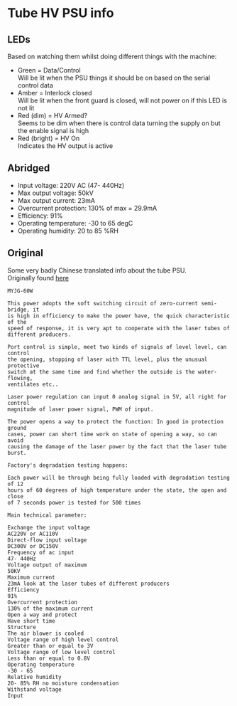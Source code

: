 Tube HV PSU info
================

LEDs
----

Based on watching them whilst doing different things with the machine:

*  Green = Data/Control   
   Will be lit when the PSU things it should be on based on the serial control
   data
*  Amber = Interlock closed   
   Will be lit when the front guard is closed, will not power on if this LED
   is not lit
*  Red (dim) = HV Armed?   
   Seems to be dim when there is control data turning the supply on but the
   enable signal is high
*  Red (bright) = HV On   
   Indicates the HV output is active

Abridged
--------

*  Input voltage: 220V AC (47- 440Hz)
*  Max output voltage: 50kV
*  Max output current: 23mA
*  Overcurrent protection: 130% of max = 29.9mA
*  Efficiency: 91%
*  Operating temperature: -30 to 65 degC
*  Operating humidity: 20 to 85 %RH

Original
--------

Some very badly Chinese translated info about the tube PSU.   
Originally found [here](http://zevele.com/201304/carbon-dioxide-laser-power-myjg-60w.html)

```
MYJG-60W

This power adopts the soft switching circuit of zero-current semi-bridge, it   
is high in efficiency to make the power have, the quick characteristic of the   
speed of response, it is very apt to cooperate with the laser tubes of   
different producers.

Port control is simple, meet two kinds of signals of level level, can control   
the opening, stopping of laser with TTL level, plus the unusual protective   
switch at the same time and find whether the outside is the water-flowing,   
ventilates etc..

Laser power regulation can input 0 analog signal in 5V, all right for control   
magnitude of laser power signal, PWM of input.

The power opens a way to protect the function: In good in protection ground   
cases, power can short time work on state of opening a way, so can avoid   
causing the damage of the laser power by the fact that the laser tube burst.

Factory's degradation testing happens:

Each power will be through being fully loaded with degradation testing of 12   
hours of 60 degrees of high temperature under the state, the open and close   
of 7 seconds power is tested for 500 times

Main technical parameter:

Exchange the input voltage 
AC220V or AC110V 
Direct-flow input voltage 
DC300V or DC150V 
Frequency of ac input 
47- 440Hz 
Voltage output of maximum 
50KV 
Maximum current 
23mA look at the laser tubes of different producers 
Efficiency 
91% 
Overcurrent protection 
130% of the maximum current 
Open a way and protect 
Have short time 
Structure 
The air blower is cooled 
Voltage range of high level control 
Greater than or equal to 3V 
Voltage range of low level control 
Less than or equal to 0.8V 
Operating temperature 
-30 - 65 
Relative humidity 
20- 85% RH no moisture condensation 
Withstand voltage 
Input
```
